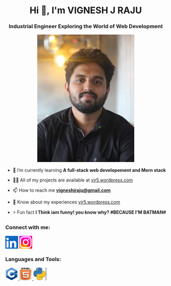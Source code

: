 <h1 align="center">Hi 👋, I'm VIGNESH J RAJU</h1>
<h3 align="center">Industrial Engineer Exploring the World of Web Development</h3>

<center>
<img src="Photo 2.jpeg" alt="photo"height="400" >
</center>

- 🌱 I’m currently learning **A full-stack web developement and Mern stack**

- 👨‍💻 All of my projects are available at [vjr5.wordpress.com](vjr5.wordpress.com)

- 📫 How to reach me **vigneshjraju@gmail.com**

- 📄 Know about my experiences [vjr5.wordpress.com](vjr5.wordpress.com)

- ⚡ Fun fact **I Think iam funny! you know why? #BECAUSE I'M BATMAN#**

<h3 align="left">Connect with me:</h3>
<p align="left">
<a href="https://linkedin.com/in/www.linkedin.com/in/vigneshjraju" target="blank"><img align="center" src="Linkedln.png" alt="www.linkedin.com/in/vigneshjraju" height="40" width="40" /></a>
<a href="https://instagram.com/https://www.instagram.com/vignesh_j_r/" target="blank"><img align="center" src="Instagram.png" alt="https://www.instagram.com/vignesh_j_r/" height="40" width="40" /></a>
</p>

<h3 align="left">Languages and Tools:</h3>
<p align="left"> 
 <a href="https://www.w3schools.com/cpp/" target="_blank" rel="noreferrer"> <img src="C++.png" alt="cplusplus" width="40" height="40"/> </a>
 <a href="https://www.w3.org/html/" target="_blank" rel="noreferrer"> <img src="html.png" alt="html5" width="40" height="40"/> </a> 
 <a href="https://www.python.org" target="_blank" rel="noreferrer"> <img src="Python.png" alt="python" width="40" height="40"/> </a> 
</p>

